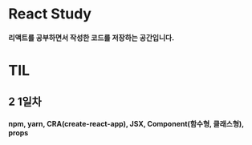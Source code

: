 # React Study

#### 리액트를 공부하면서 작성한 코드를 저장하는 공간입니다.

# TIL

## 2 1일차

#### npm, yarn, CRA(create-react-app), JSX, Component(함수형, 클래스형), props
